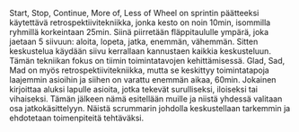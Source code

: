 Start, Stop, Continue, More of, Less of Wheel on sprintin päätteeksi käytettävä retrospektiivitekniikka, jonka kesto on noin 10min, isommilla ryhmillä korkeintaan 25min.
Siinä piirretään fläppitaululle ympärä, joka jaetaan 5 siivuun: aloita, lopeta, jatka, enemmän, vähemmän. Sitten keskustelua käydään siivu kerrallaan kannustaen kaikkia keskusteluun. 
Tämän tekniikan fokus on tiimin toimintatavojen kehittämisessä.
Glad, Sad, Mad on myös retrospektiivitekniikka, mutta se keskittyy toimintatapoja laajemmin asioihin ja siihen on varattu enemmän aikaa, 60min. Jokainen kirjoittaa aluksi lapulle asioita, jotka tekevät surulliseksi, iloiseksi tai vihaiseksi. Tämän jälkeen nämä esitellään muille ja niistä yhdessä valitaan osa jatkokäsittelyyn. Näistä scrummarin johdolla keskustellaan tarkemmin ja ehdotetaan toimenpiteitä tehtäväksi.

